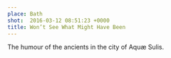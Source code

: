 ```yaml
---
place: Bath
shot:  2016-03-12 08:51:23 +0000
title: Won’t See What Might Have Been
---
```


The humour of the ancients in the city of Aquæ Sulis.
